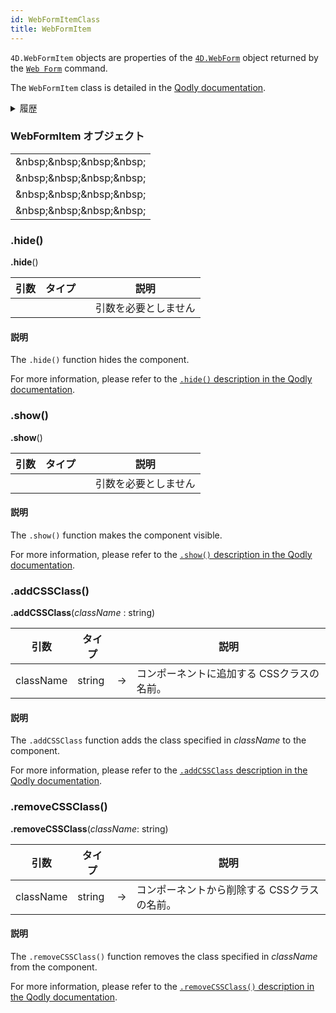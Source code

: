 ```yaml
---
id: WebFormItemClass
title: WebFormItem
---
```


`4D.WebFormItem` objects are properties of the [`4D.WebForm`](WebFormItemClass.md) object returned by the [`Web Form`](WebFormClass.md#web-form) command.

The `WebFormItem` class is detailed in the [Qodly documentation](https://developer.qodly.com/docs/language/WebFormItemClass).

<details><summary>履歴</summary>

| リリース  | 内容 |
| ----- | -- |
| 20 R2 | 追加 |

</details>

### WebFormItem オブジェクト

|                                                                                                                                                                                                                                                               |
| ------------------------------------------------------------------------------------------------------------------------------------------------------------------------------------------------------------------------------------------------------------- |
| [<!-- INCLUDE #WebFormItemClass.addCSSClass().Syntax -->](#addclass)&amp;nbsp;&amp;nbsp;&amp;nbsp;&amp;nbsp;<!-- INCLUDE #WebFormItemClass.addCSSClass().Summary -->          |
| [<!-- INCLUDE #WebFormItemClass.hide().Syntax -->](#hide)&amp;nbsp;&amp;nbsp;&amp;nbsp;&amp;nbsp;<!-- INCLUDE #WebFormItemClass.hide().Summary -->                            |
| [<!-- INCLUDE #WebFormItemClass.removeCSSClass().Syntax -->](#removeclass)&amp;nbsp;&amp;nbsp;&amp;nbsp;&amp;nbsp;<!-- INCLUDE #WebFormItemClass.removeCSSClass().Summary --> |
| [<!-- INCLUDE #WebFormItemClass.show().Syntax -->](#show)&amp;nbsp;&amp;nbsp;&amp;nbsp;&amp;nbsp;<!-- INCLUDE #WebFormItemClass.show().Summary -->                            |

### .hide()

<!-- REF #WebFormItemClass.hide().Syntax -->

**.hide**()<!-- END REF -->

<!-- REF #WebFormItemClass.hide().Params -->

| 引数 | タイプ |     | 説明         |
| -- | --- | :-: | ---------- |
|    |     |     | 引数を必要としません |

<!-- END REF -->

#### 説明

The `.hide()` function <!-- REF #WebFormItemClass.hide().Summary -->hides the component<!-- END REF -->.

For more information, please refer to the [`.hide()` description in the Qodly documentation](https://developer.qodly.com/docs/language/WebFormItemClass#hide).

### .show()

<!-- REF #WebFormItemClass.show().Syntax -->

**.show**()<!-- END REF -->

<!-- REF #WebFormItemClass.show().Params -->

| 引数 | タイプ |     | 説明         |
| -- | --- | :-: | ---------- |
|    |     |     | 引数を必要としません |

<!-- END REF -->

#### 説明

The `.show()` function <!-- REF #WebFormItemClass.show().Summary -->makes the component visible<!-- END REF -->.

For more information, please refer to the [`.show()` description in the Qodly documentation](https://developer.qodly.com/docs/language/WebFormItemClass#show).

### .addCSSClass()

<!-- REF #WebFormItemClass.addCSSClass().Syntax -->

**.addCSSClass**(_className_ : string)<!-- END REF -->

<!-- REF #WebFormItemClass.addCSSClass().Params -->

| 引数        | タイプ    |     | 説明                      |
| --------- | ------ | :-: | ----------------------- |
| className | string |  -> | コンポーネントに追加する CSSクラスの名前。 |

<!-- END REF -->

#### 説明

The `.addCSSClass` function <!-- REF #WebFormItemClass.addCSSClass().Summary -->adds the class specified in _className_ to the component<!-- END REF -->.

For more information, please refer to the [`.addCSSClass` description in the Qodly documentation](https://developer.qodly.com/docs/language/WebFormItemClass#addcssclass).

### .removeCSSClass()

<!-- REF #WebFormItemClass.removeCSSClass().Syntax -->

**.removeCSSClass**(_className_: string)<!-- END REF -->

<!-- REF #WebFormItemClass.removeCSSClass().Params -->

| 引数        | タイプ    |     | 説明                       |
| --------- | ------ | :-: | ------------------------ |
| className | string |  -> | コンポーネントから削除する CSSクラスの名前。 |

<!-- END REF -->

#### 説明

The `.removeCSSClass()` function <!-- REF #WebFormItemClass.removeCSSClass().Summary -->removes the class specified in _className_ from the component<!-- END REF -->.

For more information, please refer to the [`.removeCSSClass()` description in the Qodly documentation](https://developer.qodly.com/docs/language/WebFormItemClass#removecssclass).
